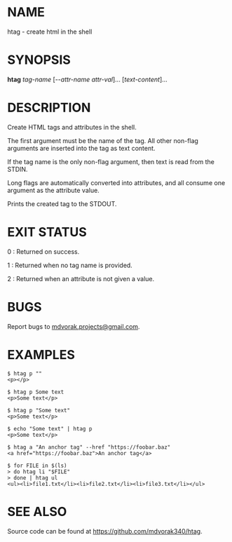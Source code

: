 # NAME

htag - create html in the shell

# SYNOPSIS

**htag** *tag-name* [-\-*attr-name* *attr-val*].\.. [*text-content*].\..

# DESCRIPTION

Create HTML tags and attributes in the shell.

The first argument must be the name of the tag.  All other non-flag arguments
are inserted into the tag as text content.

If the tag name is the only non-flag argument, then text is read from the
STDIN.

Long flags are automatically converted into attributes, and all consume one
argument as the attribute value.

Prints the created tag to the STDOUT.

# EXIT STATUS

0
: Returned on success.

1
: Returned when no tag name is provided.

2
: Returned when an attribute is not given a value.

# BUGS

Report bugs to <mdvorak.projects@gmail.com>.

# EXAMPLES

    $ htag p ""
    <p></p>

    $ htag p Some text
    <p>Some text</p>

    $ htag p "Some text"
    <p>Some text</p>

    $ echo "Some text" | htag p
    <p>Some text</p>

    $ htag a "An anchor tag" --href "https://foobar.baz"
    <a href="https://foobar.baz">An anchor tag</a>

    $ for FILE in $(ls)
    > do htag li "$FILE"
    > done | htag ul
    <ul><li>file1.txt</li><li>file2.txt</li><li>file3.txt</li></ul>

# SEE ALSO

Source code can be found at <https://github.com/mdvorak340/htag>.
